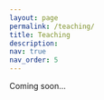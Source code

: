 ```yaml
---
layout: page
permalink: /teaching/
title: Teaching
description: 
nav: true
nav_order: 5
---
```


Coming soon...
